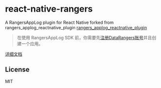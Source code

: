 # react-native-rangers

A RangersAppLog plugin for React Native forked from rangers_applog_reactnative_plugin
[rangers_applog_reactnative_plugin](https://www.npmjs.com/package/rangers_applog_reactnative_plugin)

>  在使用 RangersAppLog SDK 前，你需要先[注册DataRangers账号](https://datarangers.com.cn/help/doc?lid=1867&did=40001)并且创建一个应用。

[详细文档](https://www.volcengine.com/docs/6285/70418)

## License

MIT
